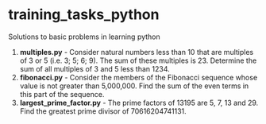 # training_tasks_python
Solutions to basic problems in learning python

  1. **multiples.py** - Consider natural numbers less than 10 that are multiples of 3 or 5 (i.e. 3; 5; 6; 9). The sum of these multiples is 23. Determine the sum of all multiples of 3 and 5 less than 1234.
  2. **fibonacci.py** - Consider the members of the Fibonacci sequence whose value is not greater than 5,000,000. Find the sum of the even terms in this part of the sequence.
  3. **largest_prime_factor.py** - The prime factors of 13195 are 5, 7, 13 and 29. Find the greatest prime divisor of 70616204741131.
